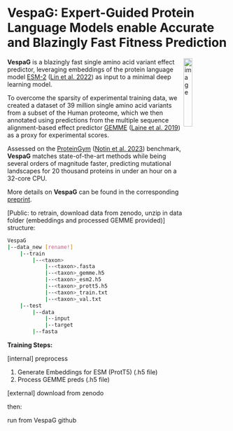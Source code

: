 
# VespaG: Expert-Guided Protein Language Models enable Accurate and Blazingly Fast Fitness Prediction

<img align="right" src="images/vespag.png" alt="image" height="20%" width="20%" />

**VespaG** is a blazingly fast single amino acid variant effect predictor, leveraging embeddings of the protein language model [ESM-2](https://github.com/facebookresearch/esm) ([Lin et al. 2022](https://www.science.org/doi/abs/10.1126/science.ade2574)) as input to a minimal deep learning model. 

To overcome the sparsity of experimental training data, we created a dataset of 39 million single amino acid variants from a subset of the Human proteome, which we then annotated using predictions from the multiple sequence alignment-based effect predictor [GEMME](http://www.lcqb.upmc.fr/GEMME/Home.html) ([Laine et al. 2019](https://doi.org/10.1093/molbev/msz179)) as a proxy for experimental scores. 

Assessed on the [ProteinGym](https://proteingym.org) ([Notin et al. 2023](https://www.biorxiv.org/content/10.1101/2023.12.07.570727v1)) benchmark, **VespaG** matches state-of-the-art methods while being several orders of magnitude faster, predicting mutational landscapes for 20 thousand proteins in under an hour on a 32-core CPU. 

More details on **VespaG** can be found in the corresponding [preprint](https://www.biorxiv.org/).


[Public: to retrain, download data from zenodo, unzip in data folder (embeddings and processed GEMME provided)]
structure:

```bash
VespaG
|--data_new [rename!]
    |--train
        |--<taxon>
            |--<taxon>.fasta
            |--<taxon>_gemme.h5
            |--<taxon>_esm2.h5
            |--<taxon>_prott5.h5
            |--<taxon>_train.txt
            |--<taxon>_val.txt
    |--test
        |--data
            |--input
            |--target
        |--fasta
```

**Training Steps:**

[internal] preprocess
1. Generate Embeddings for ESM (ProtT5) (.h5 file)
2. Process GEMME preds (.h5 file)

[external] download from zenodo

then:

run from VespaG github
